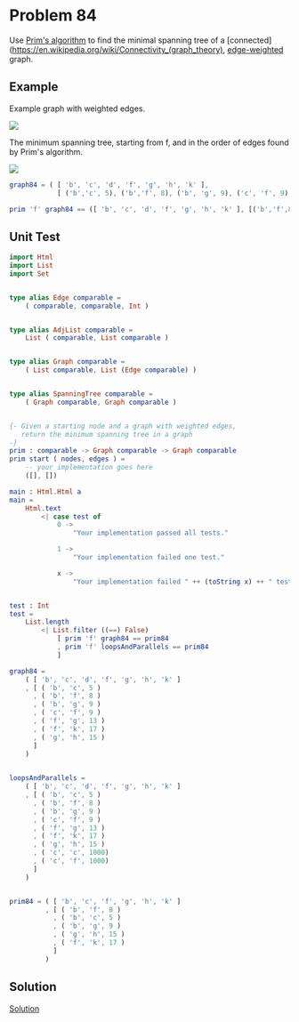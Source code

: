 # Problem 84

Use [Prim's algorithm](http://www.tutorialspoint.com/data_structures_algorithms/prims_spanning_tree_algorithm.htm) to find the minimal spanning tree of a [connected](https://en.wikipedia.org/wiki/Connectivity_(graph_theory), [edge-weighted](http://mathworld.wolfram.com/WeightedGraph.html) graph. 

## Example
Example graph with weighted edges.

![](graph81.gif)


The minimum spanning tree, starting from f, and in the order of edges found by Prim's algorithm.

![](mst81.gif)

```elm
graph84 = ( [ 'b', 'c', 'd', 'f', 'g', 'h', 'k' ],
            [ ('b','c', 5), ('b','f', 8), ('b', 'g', 9), ('c', 'f', 9), ('f', 'g', 13), ('f','k', 17), ('g','h', 15) ] )

prim 'f' graph84 == ([ 'b', 'c', 'd', 'f', 'g', 'h', 'k' ], [('b','f',8),('b','c',5),('b','g',9),('g','h',15),('f','k',17)]) 
```
## Unit Test
```elm
import Html
import List
import Set


type alias Edge comparable =
    ( comparable, comparable, Int )


type alias AdjList comparable =
    List ( comparable, List comparable )


type alias Graph comparable =
    ( List comparable, List (Edge comparable) )


type alias SpanningTree comparable =
    ( Graph comparable, Graph comparable )


{- Given a starting node and a graph with weighted edges,
   return the minimum spanning tree in a graph
-}
prim : comparable -> Graph comparable -> Graph comparable
prim start ( nodes, edges ) =
    -- your implementation goes here
    ([], [])

main : Html.Html a
main =
    Html.text
        <| case test of
            0 ->
                "Your implementation passed all tests."

            1 ->
                "Your implementation failed one test."

            x ->
                "Your implementation failed " ++ (toString x) ++ " tests."


test : Int
test =
    List.length
        <| List.filter ((==) False)
            [ prim 'f' graph84 == prim84
            , prim 'f' loopsAndParallels == prim84
            ]

graph84 =
    ( [ 'b', 'c', 'd', 'f', 'g', 'h', 'k' ]
    , [ ( 'b', 'c', 5 )
      , ( 'b', 'f', 8 )
      , ( 'b', 'g', 9 )
      , ( 'c', 'f', 9 )
      , ( 'f', 'g', 13 )
      , ( 'f', 'k', 17 )
      , ( 'g', 'h', 15 )
      ]
    )
    

loopsAndParallels =
    ( [ 'b', 'c', 'd', 'f', 'g', 'h', 'k' ]
    , [ ( 'b', 'c', 5 )
      , ( 'b', 'f', 8 )
      , ( 'b', 'g', 9 )
      , ( 'c', 'f', 9 )
      , ( 'f', 'g', 13 )
      , ( 'f', 'k', 17 )
      , ( 'g', 'h', 15 )
      , ( 'c', 'c', 1000)
      , ( 'c', 'f', 1000) 
      ]
    )


prim84 = ( [ 'b', 'c', 'f', 'g', 'h', 'k' ]
         , [ ( 'b', 'f', 8 )
           , ( 'b', 'c', 5 )
           , ( 'b', 'g', 9 )
           , ( 'g', 'h', 15 )
           , ( 'f', 'k', 17 )
           ]
         )
```

## Solution
[Solution](../s/s84.md)